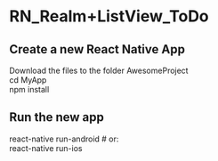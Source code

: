 # RN_Realm+ListView_ToDo

## Create a new React Native App
Download the files to the folder AwesomeProject  
cd MyApp  
npm install  

## Run the new app
react-native run-android # or:  
react-native run-ios

